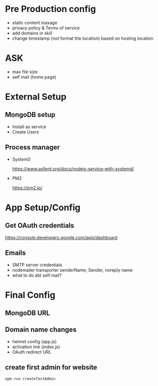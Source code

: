 # Pre Production config

- static content maxage
- privacy policy & Terms of service
- add domains in skill
- change timestamp (not format the location) based on hosting location

# ASK

- max file size
- self mail (home page)

# External Setup

## MongoDB setup

- Install as service
- Create Users

## Process manager
- SystemD

    https://www.axllent.org/docs/nodejs-service-with-systemd/

- PM2

    https://pm2.io/

# App Setup/Config

## Get OAuth credentials
https://console.developers.google.com/apis/dashboard

## Emails

- SMTP server credentials
- nodemailer transporter senderName, Sender, noreply name
- what to do abt self mail?

# Final Config

## MongoDB URL

## Domain name changes

- helmet config (app.js)
- activation link (index.js)
- OAuth redirect URL

## create first admin for website
`npm run createTestAdmin`
